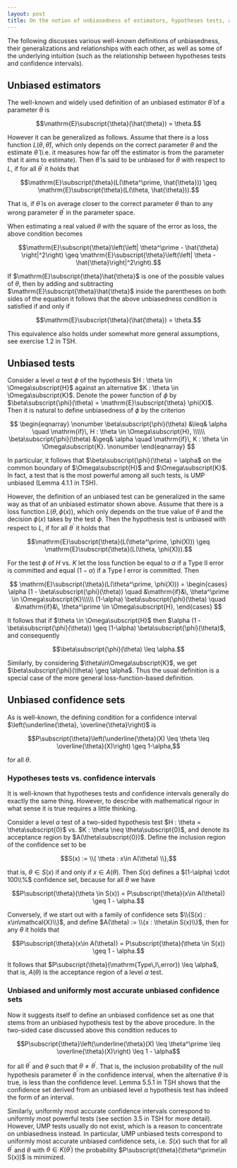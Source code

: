 ```yaml
---
layout: post
title: On the notion of unbiasedness of estimators, hypotheses tests, and confidence intervals
---
```


The following discusses various well-known definitions of unbiasedness, their generalizations and relationships with each other, as well as some of the underlying intuition (such as the relationship between hypotheses tests and confidence intervals).

## Unbiased estimators

The well-known and widely used definition of an unbiased estimator $\hat{\theta}$ of a parameter $\theta$ is

$$\mathrm{E}\subscript{\theta}(\hat{\theta}) = \theta.$$

However it can be generalized as follows. Assume that there is a loss function $L(\theta, \hat{\theta})$, which only depends on the correct parameter $\theta$ and the estimate $\hat{\theta}$ (i.e. it measures how far off the estimator is from the parameter that it aims to estimate).
Then $\hat{\theta}$ is said to be unbiased for $\theta$ with respect to $L$, if for all $\theta^\prime$ it holds that

$$\mathrm{E}\subscript{\theta}(L(\theta^\prime, \hat{\theta})) \geq \mathrm{E}\subscript{\theta}(L(\theta, \hat{\theta})).$$

That is, if $\hat{\theta}$ is on average closer to the correct parameter $\theta$ than to any wrong parameter $\theta^\prime$ in the parameter space.

When estimating a real valued $\theta$ with the square of the error as loss, the above condition becomes

$$\mathrm{E}\subscript{\theta}\left(\left| \theta^\prime - \hat{\theta} \right|^2\right) \geq \mathrm{E}\subscript{\theta}\left(\left| \theta - \hat{\theta}\right|^2\right).$$

If $\mathrm{E}\subscript{\theta}\hat{\theta}$ is one of the possible values of $\theta$, then by adding and subtracting $\mathrm{E}\subscript{\theta}\hat{\theta}$ inside the parentheses on both sides of the equation it follows that the above unbiasedness condition is satisfied if and only if

$$\mathrm{E}\subscript{\theta}(\hat{\theta}) = \theta.$$

This equivalence also holds under somewhat more general assumptions, see exercise 1.2 in TSH.

## Unbiased tests

Consider a level $\alpha$ test $\phi$ of the hypothesis $H : \theta \in \Omega\subscript{H}$ against an alternative $K : \theta \in \Omega\subscript{K}$.
Denote the power function of $\phi$ by $\beta\subscript{\phi}(\theta) = \mathrm{E}\subscript{\theta} \phi(X)$.
Then it is natural to define unbiasedness of $\phi$ by the criterion

$$
\begin{eqnarray}
\nonumber
\beta\subscript{\phi}(\theta) &\leq& \alpha \quad \mathrm{if}\, H : \theta \in \Omega\subscript{H}, \\\\\\
\beta\subscript{\phi}(\theta) &\geq& \alpha \quad \mathrm{if}\,  K : \theta \in \Omega\subscript{K}. 
\nonumber
\end{eqnarray}
$$

In particular, it follows that $\beta\subscript{\phi}(\theta) = \alpha$ on the common boundary of $\Omega\subscript{H}$ and $\Omega\subscript{K}$. In fact, a test that is the most powerful among all such tests, is UMP unbiased (Lemma 4.1.1 in TSH). 

However, the definition of an unbiased test can be generalized in the same way as that of an unbiased estimator shown above.
Assume that there is a loss function $L(\theta, \phi(x))$, which only depends on the true value of $\theta$ and the decision $\phi(x)$ takes by the test $\phi$. Then the hypothesis test is unbiased with respect to $L$, if for all $\theta^\prime$ it holds that

$$\mathrm{E}\subscript{\theta}(L(\theta^\prime, \phi(X))) \geq \mathrm{E}\subscript{\theta}(L(\theta, \phi(X))).$$

For the test $\phi$ of $H$ vs. $K$ let the loss function be equal to $\alpha$ if a Type II error is committed and equal $(1-\alpha)$ if a Type I error is committed. Then 

$$
\mathrm{E}\subscript{\theta}(L(\theta^\prime, \phi(X))) = 
\begin{cases}
\alpha (1 - \beta\subscript{\phi}(\theta)) \quad &\mathrm{if}&\, \theta^\prime \in \Omega\subscript{K}\\\\\\ 
(1-\alpha) \beta\subscript{\phi}(\theta) \quad &\mathrm{if}&\, \theta^\prime \in \Omega\subscript{H},
\end{cases}
$$

It follows that if $\theta \in \Omega\subscript{H}$ then $\alpha (1 - \beta\subscript{\phi}(\theta)) \geq (1-\alpha) \beta\subscript{\phi}(\theta)$, and consequently

$$\beta\subscript{\phi}(\theta) \leq \alpha.$$

Similarly, by considering $\theta\in\Omega\subscript{K}$, we get $\beta\subscript{\phi}(\theta) \geq \alpha$. Thus the usual definition is a special case of the more general loss-function-based definition.

## Unbiased confidence sets

As is well-known, the defining condition for a confidence interval $\left(\underline{\theta}, \overline{\theta}\right)$ is

$$P\subscript{\theta}\left(\underline{\theta}(X) \leq \theta \leq \overline{\theta}(X)\right) \geq 1-\alpha,$$

for all $\theta$.

### Hypotheses tests vs. confidence intervals

It is well-known that hypotheses tests and confidence intervals generally do exactly the same thing.
However, to describe with mathematical rigour in what sense it is true requires a little thinking.

Consider a level $\alpha$ test of a two-sided hypothesis test $H : \theta = \theta\subscript{0}$ vs. $K : \theta \neq \theta\subscript{0}$, and denote its acceptance region by $A(\theta\subscript{0})$.
Define the inclusion region of the confidence set to be

$$S(x) := \\{ \theta : x\in A(\theta) \\},$$

that is, $\theta \in S(x)$ if and only if $x\in A(\theta)$. Then $S(x)$ defines a $(1-\alpha) \cdot 100\\%$ confidence set, because for all $\theta$ we have

$$P\subscript{\theta}(\theta \in S(x)) = P\subscript{\theta}(x\in A(\theta)) \geq 1 - \alpha.$$

Conversely, if we start out with a family of confidence sets $\\{S(x) : x\in\mathcal{X}\\}$, and define $A(\theta) := \\{x : \theta\in S(x)\\}$, then for any $\theta$ it holds that

$$P\subscript{\theta}(x\in A(\theta)) = P\subscript{\theta}(\theta \in S(x)) \geq 1 - \alpha.$$

It follows that $P\subscript{\theta}(\mathrm{Type\,I\,error}) \leq \alpha$, that is, $A(\theta)$ is the acceptance region of a level $\alpha$ test.

### Unbiased and uniformly most accurate unbiased confidence sets

Now it suggests itself to define an unbiased confidence set as one that stems from an unbiased hypothesis test by the above procedure. 
In the two-sided case discussed above this condition reduces to

$$P\subscript{\theta}\left(\underline{\theta}(X) \leq \theta^\prime \leq \overline{\theta}(X)\right) \leq 1 - \alpha$$

for all $\theta^\prime$ and $\theta$ such that $\theta \neq \theta^\prime$. That is, the inclusion probability of the null hypothesis parameter $\theta^\prime$ in the confidence interval, when the alternative $\theta$ is true, is less than the confidence level. Lemma 5.5.1 in TSH shows that the confidence set derived from an unbiased level $\alpha$ hypothesis test has indeed the form of an interval.

Similarly, uniformly most accurate confidence intervals correspond to uniformly most powerful tests (see section 3.5 in TSH for more detail).
However, UMP tests usually do not exist, which is a reason to concentrate on unbiasedness instead. In particular, UMP unbiased tests correspond to uniformly most accurate unbiased confidence sets, i.e.  $S(x)$ such that for all $\theta^\prime$ and $\theta$ with $\theta\in K(\theta^\prime)$ the probability $P\subscript{\theta}(\theta^\prime\in S(x))$ is minimized.
